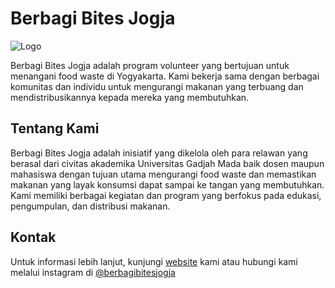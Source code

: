 # Berbagi Bites Jogja


![Logo](https://media.berbagibitesjogja.site/Banner.png)



Berbagi Bites Jogja adalah program volunteer yang bertujuan untuk menangani food waste di Yogyakarta. Kami bekerja sama dengan berbagai komunitas dan individu untuk mengurangi makanan yang terbuang dan mendistribusikannya kepada mereka yang membutuhkan.

## Tentang Kami

Berbagi Bites Jogja adalah inisiatif yang dikelola oleh para relawan yang berasal dari civitas akademika Universitas Gadjah Mada baik dosen maupun mahasiswa dengan tujuan utama mengurangi food waste dan memastikan makanan yang layak konsumsi dapat sampai ke tangan yang membutuhkan. Kami memiliki berbagai kegiatan dan program yang berfokus pada edukasi, pengumpulan, dan distribusi makanan.

## Kontak
Untuk informasi lebih lanjut, kunjungi [website][2] kami atau hubungi kami melalui instagram di [@berbagibitesjogja][1]

[1]: https://www.instagram.com/berbagibitesjogja/           "Instagram"

[2]: https://berbagibitesjogja.site           "Website"